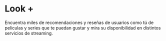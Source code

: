 # Look +
Encuentra miles de recomendaciones y reseñas de usuarios como tú de peliculas y series que te puedan gustar y mira su disponibilidad en distintos servicios de streaming.
